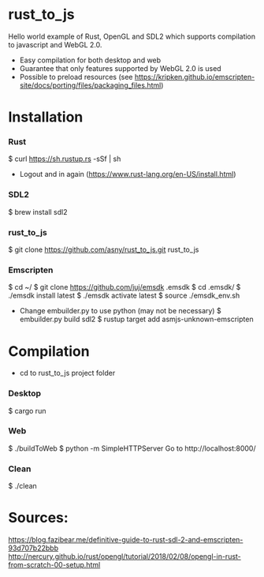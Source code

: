 # rust_to_js
Hello world example of Rust, OpenGL and SDL2 which supports compilation to javascript and WebGL 2.0.

* Easy compilation for both desktop and web
* Guarantee that only features supported by WebGL 2.0 is used
* Possible to preload resources (see https://kripken.github.io/emscripten-site/docs/porting/files/packaging_files.html)

# Installation
### Rust
$ curl https://sh.rustup.rs -sSf | sh
- Logout and in again
(https://www.rust-lang.org/en-US/install.html)

### SDL2
$ brew install sdl2

### rust_to_js
$ git clone https://github.com/asny/rust_to_js.git rust_to_js

### Emscripten
$ cd ~/
$ git clone https://github.com/juj/emsdk .emsdk
$ cd .emsdk/
$ ./emsdk install latest
$ ./emsdk activate latest
$ source ./emsdk_env.sh
- Change embuilder.py to use python (may not be necessary)
$ embuilder.py build sdl2
$ rustup target add asmjs-unknown-emscripten

# Compilation
- cd to rust_to_js project folder

### Desktop
$ cargo run

### Web
$ ./buildToWeb
$ python -m SimpleHTTPServer
Go to http://localhost:8000/

### Clean
$ ./clean

# Sources:
https://blog.fazibear.me/definitive-guide-to-rust-sdl-2-and-emscripten-93d707b22bbb
http://nercury.github.io/rust/opengl/tutorial/2018/02/08/opengl-in-rust-from-scratch-00-setup.html
